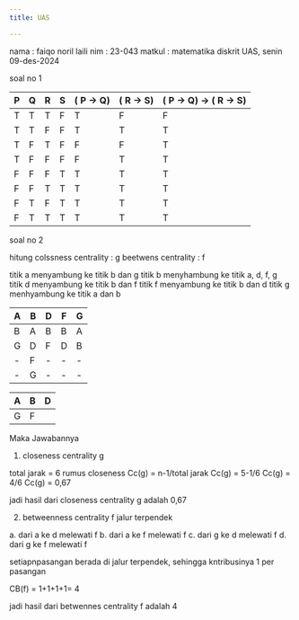 ```yaml
---
title: UAS

---
```


nama : faiqo noril laili
nim : 23-043
matkul : matematika diskrit
UAS, senin 09-des-2024

soal no 1

|P | Q | R | S | ( P $\rightarrow$ Q) |( R $\rightarrow$ S) |( P $\rightarrow$ Q) $\rightarrow$ ( R $\rightarrow$ S)|
|---|---|---|---|---|---|---|
| T | T | T | F | T | F | F |
| T | T | F | F | T | T | T |
| T | F | T | F | F | F | T |
| T | F | F | F | F | T | T |
| F | F | F | T | T | T | T |
| F | F | T | T | T | T | T |
| F | T | F | T | T | T | T |
| F | T | T | T | T | T | T |

soal no 2

hitung colssness centrality : g
beetwens centrality : f

titik a menyambung ke titik b dan g
titik b menyhambung ke titik a, d, f, g
titik d menyambung ke titik b dan f
titik f menyambung ke titik b dan d
titik g menhyambung ke titik a dan b

| A | B | D | F | G |
|---|---|---|---|---|
| B | A | B | B | A |
| G | D | F | D | B |
| - | F | - | - | - |
| - | G | - | - | - |


| A | B | D |
|---|---|---|
| G | F |   |

Maka Jawabannya 

1. closeness centrality g

total jarak = 6
rumus closeness
Cc(g) = n-1/total jarak
Cc(g) = 5-1/6
Cc(g) = 4/6
Cc(g) = 0,67

jadi hasil dari closeness centrality g adalah 0,67

2. betweenness centrality f  jalur terpendek 

a. dari a ke d melewati f
b. dari a ke f melewati f
c. dari g ke d melewati f
d. dari g ke f melewati f

setiapnpasangan berada di jalur terpendek, sehingga kntribusinya 1 per pasangan 

CB(f) = 1+1+1+1= 4

jadi hasil dari betwennes centrality f adalah 4


